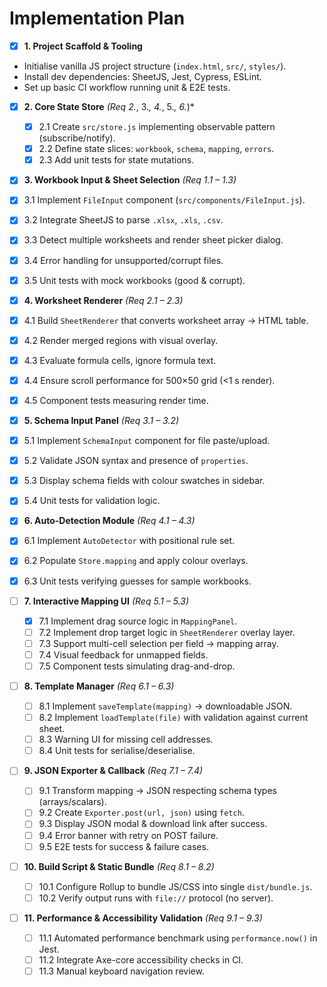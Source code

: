 # Implementation Plan

 - [x] **1. Project Scaffold & Tooling**  
  - Initialise vanilla JS project structure (`index.html`, `src/`, `styles/`).  
  - Install dev dependencies: SheetJS, Jest, Cypress, ESLint.  
  - Set up basic CI workflow running unit & E2E tests.

- [x] **2. Core State Store** *(Req 2.*, 3.*, 4.*, 5.*, 6.*)*  
  - [x] 2.1 Create `src/store.js` implementing observable pattern (subscribe/notify).  
  - [x] 2.2 Define state slices: `workbook`, `schema`, `mapping`, `errors`.  
  - [x] 2.3 Add unit tests for state mutations.

 - [x] **3. Workbook Input & Sheet Selection** *(Req 1.1 – 1.3)*  
  - [x] 3.1 Implement `FileInput` component (`src/components/FileInput.js`).  
  - [x] 3.2 Integrate SheetJS to parse `.xlsx`, `.xls`, `.csv`.  
  - [x] 3.3 Detect multiple worksheets and render sheet picker dialog.  
  - [x] 3.4 Error handling for unsupported/corrupt files.  
  - [x] 3.5 Unit tests with mock workbooks (good & corrupt).

 - [x] **4. Worksheet Renderer** *(Req 2.1 – 2.3)*  
  - [x] 4.1 Build `SheetRenderer` that converts worksheet array → HTML table.  
  - [x] 4.2 Render merged regions with visual overlay.  
  - [x] 4.3 Evaluate formula cells, ignore formula text.  
  - [x] 4.4 Ensure scroll performance for 500×50 grid (<1 s render).  
  - [x] 4.5 Component tests measuring render time.

 - [x] **5. Schema Input Panel** *(Req 3.1 – 3.2)*  
  - [x] 5.1 Implement `SchemaInput` component for file paste/upload.  
  - [x] 5.2 Validate JSON syntax and presence of `properties`.  
  - [x] 5.3 Display schema fields with colour swatches in sidebar.  
  - [x] 5.4 Unit tests for validation logic.

 - [x] **6. Auto-Detection Module** *(Req 4.1 – 4.3)*  
  - [x] 6.1 Implement `AutoDetector` with positional rule set.  
  - [x] 6.2 Populate `Store.mapping` and apply colour overlays.  
  - [x] 6.3 Unit tests verifying guesses for sample workbooks.

- [ ] **7. Interactive Mapping UI** *(Req 5.1 – 5.3)*  
  - [x] 7.1 Implement drag source logic in `MappingPanel`.  
  - [ ] 7.2 Implement drop target logic in `SheetRenderer` overlay layer.  
  - [ ] 7.3 Support multi-cell selection per field -> mapping array.  
  - [ ] 7.4 Visual feedback for unmapped fields.  
  - [ ] 7.5 Component tests simulating drag-and-drop.

- [ ] **8. Template Manager** *(Req 6.1 – 6.3)*  
  - [ ] 8.1 Implement `saveTemplate(mapping)` → downloadable JSON.  
  - [ ] 8.2 Implement `loadTemplate(file)` with validation against current sheet.  
  - [ ] 8.3 Warning UI for missing cell addresses.  
  - [ ] 8.4 Unit tests for serialise/deserialise.

- [ ] **9. JSON Exporter & Callback** *(Req 7.1 – 7.4)*  
  - [ ] 9.1 Transform mapping → JSON respecting schema types (arrays/scalars).  
  - [ ] 9.2 Create `Exporter.post(url, json)` using `fetch`.  
  - [ ] 9.3 Display JSON modal & download link after success.  
  - [ ] 9.4 Error banner with retry on POST failure.  
  - [ ] 9.5 E2E tests for success & failure cases.

- [ ] **10. Build Script & Static Bundle** *(Req 8.1 – 8.2)*  
  - [ ] 10.1 Configure Rollup to bundle JS/CSS into single `dist/bundle.js`.  
  - [ ] 10.2 Verify output runs with `file://` protocol (no server).

- [ ] **11. Performance & Accessibility Validation** *(Req 9.1 – 9.3)*  
  - [ ] 11.1 Automated performance benchmark using `performance.now()` in Jest.  
  - [ ] 11.2 Integrate Axe-core accessibility checks in CI.  
  - [ ] 11.3 Manual keyboard navigation review.

